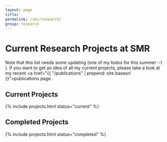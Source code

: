 ```yaml
---
layout: page
title:
permalink: /smr/research/
group: research
---
```


# Current Research Projects at SMR

Note that this list needs some updating (one of my todos for this summer :-) ). If you want to get an idea of all my current projects, please take a look at my recent <a href="{{ "/publications" |  prepend: site.baseurl }}">publications page</a> .

## Current Projects

{% include projects.html status="current" %}

## Completed Projects

{% include projects.html status="completed" %}

